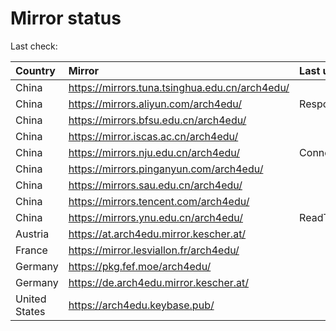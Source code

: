 <script src="./time.js"></script>
# Mirror status
Last check: <script type="text/javascript">localize(1666291625.4487898);</script>

|Country|Mirror|Last update|
|:------|:-----|:----------|
|China|https://mirrors.tuna.tsinghua.edu.cn/arch4edu/|<script type="text/javascript">localize(1666249177);</script>|
|China|https://mirrors.aliyun.com/arch4edu/|Response 404|
|China|https://mirrors.bfsu.edu.cn/arch4edu/|<script type="text/javascript">localize(1666249177);</script>|
|China|https://mirror.iscas.ac.cn/arch4edu/|<script type="text/javascript">localize(1666249177);</script>|
|China|https://mirrors.nju.edu.cn/arch4edu/|ConnectTimeout|
|China|https://mirrors.pinganyun.com/arch4edu/|<script type="text/javascript">localize(1666249177);</script>|
|China|https://mirrors.sau.edu.cn/arch4edu/|<script type="text/javascript">localize(1650446957);</script>|
|China|https://mirrors.tencent.com/arch4edu/|<script type="text/javascript">localize(1666205866);</script>|
|China|https://mirrors.ynu.edu.cn/arch4edu/|ReadTimeout|
|Austria|https://at.arch4edu.mirror.kescher.at/|<script type="text/javascript">localize(1666249177);</script>|
|France|https://mirror.lesviallon.fr/arch4edu/|<script type="text/javascript">localize(1666249177);</script>|
|Germany|https://pkg.fef.moe/arch4edu/|<script type="text/javascript">localize(1666249177);</script>|
|Germany|https://de.arch4edu.mirror.kescher.at/|<script type="text/javascript">localize(1666249177);</script>|
|United States|https://arch4edu.keybase.pub/|<script type="text/javascript">localize(1666249177);</script>|

<script src="./tablefilter/tablefilter.js"></script>
<script src="./table.js"></script>